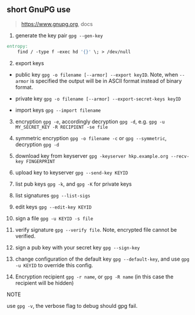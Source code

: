 short GnuPG use
---
> https://www.gnupg.org, docs

1. generate the key pair `gpg --gen-key`

```Makefile
entropy:
	find / -type f -exec hd '{}' \; > /dev/null
```

2. export keys

* public key `gpg -o filename [--armor] --export keyID`. Note, when `--armor`
is specified the output will be in ASCII format instead of binary format.  

* private key `gpg -o filename [--armor] --export-secret-keys keyID`  

* import keys `gpg --import filename`

3. encryption `gpg -e`, accordingly decryption `gpg -d`, e.g. `gpg -u MY_SECRET_KEY -R RECIPIENT -se file`

4. symmetric encryption `gpg -o filename -c` or `gpg --symmetric`, decryption `gpg -d`

5. download key from keyserver `gpg -keyserver hkp.example.org --recv-key FINGERPRINT`

6. upload key to keyserver `gpg --send-key KEYID`

7. list pub keys `gpg -k`, and `gpg -K` for private keys

8. list signatures `gpg --list-sigs`

9. edit keys `gpg --edit-key KEYID`

10. sign a file  `gpg -u KEYID -s file`

11. verify signature `gpg --verify file`. Note, encrypted file cannot be verified.

12. sign a pub key with your secret key `gpg --sign-key`

13. change configuration of the default key `gpg --default-key`, and use `gpg -u KEYID` to override this config.

14. Encryption recipient `gpg -r name`, or `gpg -R name` (in this case the recipient will be hidden)

NOTE

use `gpg -v`, the verbose flag to debug should gpg fail.
